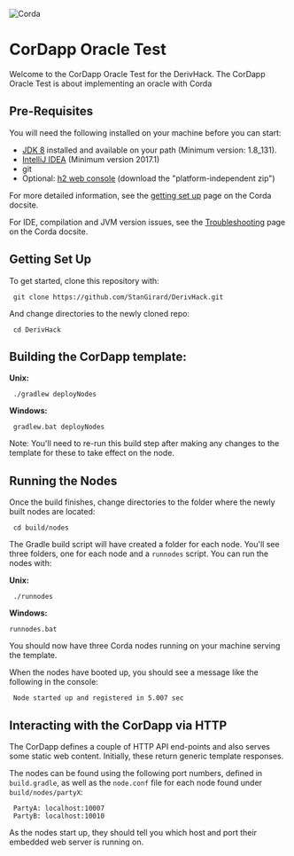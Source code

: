 ![Corda](https://www.corda.net/wp-content/uploads/2016/11/fg005_corda_b.png)

# CorDapp Oracle Test

Welcome to the CorDapp Oracle Test for the DerivHack. The CorDapp Oracle Test is about implementing an oracle with Corda

## Pre-Requisites

You will need the following installed on your machine before you can start:

-   [JDK 8](http://www.oracle.com/technetwork/java/javase/downloads/jdk8-downloads-2133151.html)
    installed and available on your path (Minimum version: 1.8_131).
-   [IntelliJ IDEA](https://www.jetbrains.com/idea/download/) (Minimum version 2017.1)
-   git
-   Optional: [h2 web console](http://www.h2database.com/html/download.html)
    (download the "platform-independent zip")

For more detailed information, see the
[getting set up](https://docs.corda.net/getting-set-up.html) page on the
Corda docsite.

For IDE, compilation and JVM version issues, see the
[Troubleshooting](https://docs.corda.net/troubleshooting.html) page on the Corda docsite.

## Getting Set Up

To get started, clone this repository with:

     git clone https://github.com/StanGirard/DerivHack.git

And change directories to the newly cloned repo:

     cd DerivHack

## Building the CorDapp template:

**Unix:**

     ./gradlew deployNodes

**Windows:**

     gradlew.bat deployNodes

Note: You'll need to re-run this build step after making any changes to
the template for these to take effect on the node.

## Running the Nodes

Once the build finishes, change directories to the folder where the newly
built nodes are located:

     cd build/nodes

The Gradle build script will have created a folder for each node. You'll
see three folders, one for each node and a `runnodes` script. You can
run the nodes with:

**Unix:**

     ./runnodes

**Windows:**

    runnodes.bat

You should now have three Corda nodes running on your machine serving
the template.

When the nodes have booted up, you should see a message like the following
in the console:

     Node started up and registered in 5.007 sec

## Interacting with the CorDapp via HTTP

The CorDapp defines a couple of HTTP API end-points and also serves some
static web content. Initially, these return generic template responses.

The nodes can be found using the following port numbers, defined in
`build.gradle`, as well as the `node.conf` file for each node found
under `build/nodes/partyX`:

     PartyA: localhost:10007
     PartyB: localhost:10010

As the nodes start up, they should tell you which host and port their
embedded web server is running on.
